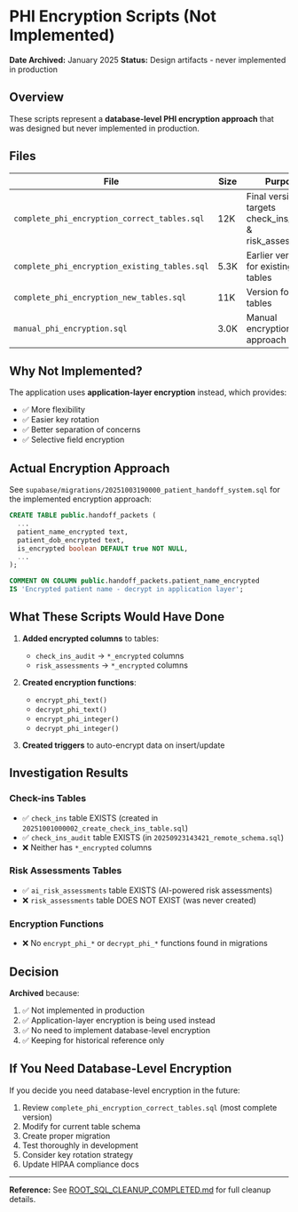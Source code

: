 # PHI Encryption Scripts (Not Implemented)

**Date Archived:** January 2025
**Status:** Design artifacts - never implemented in production

## Overview

These scripts represent a **database-level PHI encryption approach** that was designed but never implemented in production.

## Files

| File | Size | Purpose |
|------|------|---------|
| `complete_phi_encryption_correct_tables.sql` | 12K | Final version - targets check_ins_audit & risk_assessments |
| `complete_phi_encryption_existing_tables.sql` | 5.3K | Earlier version for existing tables |
| `complete_phi_encryption_new_tables.sql` | 11K | Version for new tables |
| `manual_phi_encryption.sql` | 3.0K | Manual encryption approach |

## Why Not Implemented?

The application uses **application-layer encryption** instead, which provides:
- ✅ More flexibility
- ✅ Easier key rotation
- ✅ Better separation of concerns
- ✅ Selective field encryption

## Actual Encryption Approach

See `supabase/migrations/20251003190000_patient_handoff_system.sql` for the implemented encryption approach:

```sql
CREATE TABLE public.handoff_packets (
  ...
  patient_name_encrypted text,
  patient_dob_encrypted text,
  is_encrypted boolean DEFAULT true NOT NULL,
  ...
);

COMMENT ON COLUMN public.handoff_packets.patient_name_encrypted
IS 'Encrypted patient name - decrypt in application layer';
```

## What These Scripts Would Have Done

1. **Added encrypted columns** to tables:
   - `check_ins_audit` → `*_encrypted` columns
   - `risk_assessments` → `*_encrypted` columns

2. **Created encryption functions**:
   - `encrypt_phi_text()`
   - `decrypt_phi_text()`
   - `encrypt_phi_integer()`
   - `decrypt_phi_integer()`

3. **Created triggers** to auto-encrypt data on insert/update

## Investigation Results

### Check-ins Tables
- ✅ `check_ins` table EXISTS (created in `20251001000002_create_check_ins_table.sql`)
- ✅ `check_ins_audit` table EXISTS (in `20250923143421_remote_schema.sql`)
- ❌ Neither has `*_encrypted` columns

### Risk Assessments Tables
- ✅ `ai_risk_assessments` table EXISTS (AI-powered risk assessments)
- ❌ `risk_assessments` table DOES NOT EXIST (was never created)

### Encryption Functions
- ❌ No `encrypt_phi_*` or `decrypt_phi_*` functions found in migrations

## Decision

**Archived** because:
1. ✅ Not implemented in production
2. ✅ Application-layer encryption is being used instead
3. ✅ No need to implement database-level encryption
4. ✅ Keeping for historical reference only

## If You Need Database-Level Encryption

If you decide you need database-level encryption in the future:

1. Review `complete_phi_encryption_correct_tables.sql` (most complete version)
2. Modify for current table schema
3. Create proper migration
4. Test thoroughly in development
5. Consider key rotation strategy
6. Update HIPAA compliance docs

---

**Reference:** See [ROOT_SQL_CLEANUP_COMPLETED.md](../../../ROOT_SQL_CLEANUP_COMPLETED.md) for full cleanup details.
